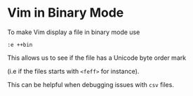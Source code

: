 # Vim in Binary Mode

To make Vim display a file in binary mode use

```
:e ++bin
```

This allows us to see if the file has a Unicode byte order mark

(i.e if the files starts with `<feff>` for instance).

This can be helpful when debugging issues with `csv` files.